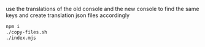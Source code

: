 use the translations of the old console and the new console to find the same keys and create translation json files accordingly

```bash
npm i
./copy-files.sh
./index.mjs
```